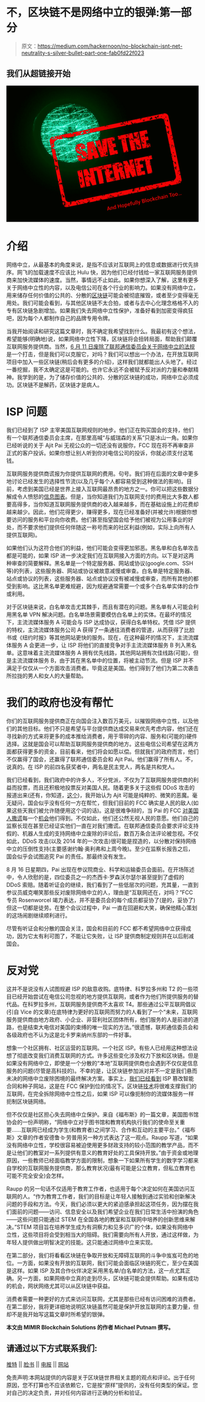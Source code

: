 # 不，区块链不是网络中立的银弹:第一部分

> 原文：<https://medium.com/hackernoon/no-blockchain-isnt-net-neutrality-s-silver-bullet-part-one-fab0fd22f023>

## 我们从超链接开始

![](img/6809d67a05b59e659b03776b0113cb82.png)

# 介绍

网络中立，从最基本的角度来说，是指不应该对互联网上的信息或数据进行优先排序。网飞的加载速度不应该比 Hulu 快，因为他们已经付钱给一家互联网服务提供商来加快流媒体的速度。当然，事情远不止如此。如果你想深入了解，这里有更多关于网络中立性的内容，以及电信公司在各个行业的影响力。如果没有网络中立，用来储存任何价值的公共的、分散的[区块链](https://hackernoon.com/tagged/blockchain)可能会被彻底摧毁，或者至少变得毫无用处。我们可能会看到，与其他区块链不太合拍，或者与去中心化理念格格不入的专有区块链急剧增加。如果我们失去网络中立性保护，准备好看到加密变得疯狂吧，因为每个人都制作自己的品牌专用令牌。

当我开始阅读和研究这篇文章时，我不确定我希望找到什么。我最初有这个想法，希望能够(明确地)说，如果网络中立性下降，区块链将会扭转局面，帮助我们颠覆互联网服务提供商。当然，[6 月 11 日废除了联邦通信委员会关于网络中立的法规](https://thenextweb.com/opinion/2018/06/11/rip-net-neutrality-ajit-pais-fuck-you-to-the-american-people-becomes-official/)是一个打击，但是我们可以克服它，对吗？我们可以想出一个办法，在开放互联网项目中加入一些区块链(稍后会有更多的介绍)，这样我们就都能出人头地了。经过一番挖掘，我不太确定这是可能的。也许它永远不会被赋予反对派的力量和奉献精神。我学到的是，为了储存价值的公共的、分散的区块链的成功，网络中立必须成功。区块链不是解药，区块链才是病人。

# ISP 问题

我们已经到了 ISP 主宰美国互联网规则的地步。他们正在购买国会的支持，他们有一个联邦通信委员会主席，在那里高喊“与威瑞森的关系”只是冰山一角。如果你已经听说的关于 Ajit Pai 无视公众的一切还没有说服你，FCC 现在将不再审查非正式的客户投诉。如果你想让别人听到你对电信公司的投诉，你就必须支付这笔钱。

互联网服务提供商谎报为你提供互联网的费用。句号。我们将在后面的文章中更多地讨论已经发生的选择性节流(以及几乎每个人都容易受到这种做法的影响)。目前，考虑到美国已经是世界上接入互联网最昂贵的地方之一。你可以把这些数据分解成令人愤怒的[信息图表](https://www.thrillist.com/news/nation/how-much-internet-costs-in-every-country)。但是，当你知道我们为互联网支付的费用比大多数人都要高得多，当你知道互联网服务提供商的收入越来越多，而在基础设施上的花费却越来越少。因此，他们花得更少，赚得更多，现在已经准备好(并被允许)根据你想要访问的服务和平台向你收费。他们甚至指望国会给予他们被视为公用事业的好处，而不要求他们提供任何伴随这一称号而来的社区利益(例如，实际上向所有人提供互联网)。

如果他们认为这符合他们的利益，他们可能会变得更加邪恶。黑名单和白名单攻击都是可能的，如果 ISP 进一步决定我们在互联网接入方面的方向。以下是对这两种审查的简要解释。黑名单是一个特定服务器、网站或协议(google.com、SSH 等)的列表，这些服务器、网站或协议被故意减慢或审查。白名单是特定服务器、站点或协议的列表，这些服务器、站点或协议没有被减慢或审查，而所有其他的都受到影响。这比黑名单更难规避，因为规避通常需要一个或多个白名单实体的合作或利用。

对于区块链来说，白名单攻击尤其棘手，而且有潜在的问题。黑名单有人可能会利用黑名单 VPN 解决问题。白名单场景需要模仿白名单上的实体。在最坏的情况下，主流流媒体服务 A 可能会与 ISP 达成协议，获得白名单特权。凭借 ISP 提供的特权，主流流媒体服务公司 A 获得了一条通往消费者的管道，从而获得了比脸书或《纽约时报》等其他网站更快的服务。现在，在这种最坏的情况下，主流流媒体服务 A 会更进一步，让 ISP 将他们的直接竞争对手主流流媒体服务 B 列入黑名单。这意味着主流流媒体服务 A 拥有优先线路，其他网站拥有次佳线路(可能)，但是主流流媒体服务 B，由于其在黑名单中的位置，将被主动节流。但是 ISP 并不满足于仅仅从一个方面攻击消费者。毕竟这是美国。他们得到了他们为第二次袭击所拉拢的男人和女人的大量帮助。

# 我们的政府也没有帮忙

你们的互联网服务提供商正在向国会注入数百万美元，以摧毁网络中立性，以及他们的其他目标。他们不只是希望与平台提供商达成交易来优先考虑内容，他们还在寻找新的方式来将更多的成本推给消费者，用于零碎的内容、服务和(可能的)硬件选择。这就是国会可以帮助互联网服务提供商的地方。这些电信公司希望在这两方面都获得更多的资金，目前看来，他们将会如愿以偿。但就我们的政府而言，他们不仅赢得了国会，还赢得了联邦通信委员会和 Ajit Pai。他们赢得了所有人。不，说真的。在 ISP 的前四名获奖者中，两名是民主党人，两名是共和党人。

我们已经看到，我们政府中的许多人，不分党派，不仅为了互联网服务提供商的利益而投票，而且还积极地投票反对美国人民。随着更多关于这些假 DDoS 攻击的报道出来(还有，你知道，[这个](https://www.youtube.com/watch?v=LFhT6H6pRWg))，我开始认为 Ajit 可能是纯粹的、微笑的恶魔。毫无疑问，国会似乎没有任何一方在帮忙，但我们目前的 FCC 确实是人民的敌人(如果这些天我们被允许随便用这个词的话)。这是很难争辩的，当 Pai 的 FCC [对美国人撒谎](https://hackernoon.com/ajit-pai-is-lying-ca553f5a002c)每一个[机会](https://arstechnica.com/tech-policy/2018/06/ajit-pais-fcc-lied-about-ddos-attack-ex-chairs-statement-indicates/)他们得到。不仅如此，他们还公然无视人民的意愿。他们自己的监察长现在甚至已经证实他们一直在对我们撒谎。在联邦通信委员会要求评论支持假的、机器人生成的支持网络中立废除的评论后，数百万条合法评论被忽视。不仅如此，DDoS 攻击(以及 2014 年的一次攻击)很可能是捏造的，以分散对保持网络中立的压倒性支持(主要感谢约翰·奥利弗和上周今晚)。至少在监察长报告之后，国会似乎会试图追究 Pai 的责任。那最终没有发生。

8 月 16 日星期四，Pai 出现在参议院商业、科学和运输委员会面前。在开场陈述中，令人欣慰的是，四位委员之一的杰西卡·罗森沃尔瑟尔甚至提到了虚假的 DDoS 索赔。随着听证会的继续，我们看到了一些低层次的问题，充其量，一直到参议员威克嘲笑那些反对废除网络中立的人，理由是“互联网还在，对吗？”FCC 专员 Rosenworcel 竭力表达，并不是委员会的每个成员都妥协了(是的，妥协了)但这一切都是徒劳。在整个会议过程中，Pai 一直在回避和大笑，确保他精心策划的这场闹剧继续顺利进行。

尽管有听证会和分散的国会关注，国会和目前的 FCC 都不希望网络中立获得成功，因为它太有利可图了，不能让它失败，让 ISP 提供商制定规则并在以后削减国会。

# 反对党

这并不是说没有人试图规避 ISP 的敌意收购。底特律、科罗拉多州和 T2 的一些项目已经开始尝试在电信公司忽视的地方提供互联网，或者作为他们所提供服务的替代品。在科罗拉多州，互联网服务提供商不太喜欢 T4。那些通过公平互联网倡议(引自 Vice 的文章)在底特律为更好的互联网而努力的人看到了一个“未来，互联网服务提供商由地方政府、小企业、非营利社区团体所有，他们服务的人是前进的道路，也是结束大电信对美国的束缚的唯一现实的方法。”很遗憾，联邦通信委员会和各级政府也不认为这是北卡罗来纳州东部的一件好事。

想象一个社区拥有、社区运营的互联网。一个社区 ISP。有些人已经用这种想法设想了彻底改变我们消费互联网的方式。许多这些变化涉及权力下放和区块链。但是如果没有网络中立，即使是一个分散的“本地”互联网提供商也会遇到不仅仅是信息服务的问题(尽管是高科技的)。不幸的是，让区块链参加派对并不一定是我们悬而未决的网络中立废除困境的最终解决方案。事实上，[我们已经看到](/ardentunited/how-the-death-of-net-neutrality-could-be-the-death-of-blockchain-deed71a6ee9) ISP 篡改智能合同和种子网站，这是在 FCC 保护到位的情况下。区块链[技术](https://hackernoon.com/tagged/technology)将很难支撑我们的互联网，在完全拆除网络中立性之后，如果 ISP 可以像扼制你的流媒体服务一样扼制区块链网络。

但不仅仅是社区担心失去网络中立保护。来自《福布斯》的一篇文章，美国图书馆协会的一份声明称，“网络中立对于图书馆和教育机构执行我们的使命至关重要……互联网已经成为学生(和教育者)之间学习、合作和互动的主要平台。”《福布斯》文章的作者安德鲁·b·劳普用另一种方式表达了这一观点。Raupp 写道，“如果没有网络中立性，学校很容易被迫使用更多财政支持的较小范围的教学产品，而不是让他们的教室对一系列提供有意义的教育好处的工具保持开放。”由于资金或地理原因，一些教师已经面临教学方面的限制，想象一下如果所有学生的数字学习都来自学校的互联网服务提供商，那么教育状况(最有可能是公立教育，但私立教育也可能不完全安全)会怎样。

Raupp 的另一句话不仅适用于教育工作者，也适用于每个决定如何在美国访问互联网的人。“作为教育工作者，我们的目标是让年轻人接触到通过实验和创新解决问题的手段和方法。今天，我们必须以更大的紧迫感承担起这项任务，因为摆在我们面前的问题——访问、信息安全以及我们希望企业在我们日常生活中扮演的角色——这些问题只能通过 STEM 在全国各地的教室和互联网中培养的创新思维来解决。”STEM 项目旨在培养学生成为有洞察力和见多识广的个体，如果没有网络中立性，这些项目将会受到相当大的阻碍。我们需要向所有人开放，通过这样做，为年轻人提供做出明智决定的技能。这只能通过网络中立来实现。

在第二部分，我们将看看区块链在争取开放和无障碍互联网的斗争中岌岌可危的地位。一方面，如果没有开放的互联网，我们可能会面临区块链的死亡，至少在美国是这样。如果 ISP 及其合作伙伴决定采用黑名单/白名单的方法，这一点尤其正确。另一方面，如果网络中立真的走到尽头，区块链可能会提供帮助。如果有成功的机会，网状网络尤其可以从区块链中获益。

消费者需要一种更好的方式来访问互联网，尤其是那些已经有访问困难的消费者。在第二部分，我将更详细地说明区块链虽然可能是保护开放互联网的主要力量，但却不是我开始写这篇文章时所希望的银弹。

**本文由 MIMIR Blockchain Solutions 的作者 Michael Putnam 撰写。**

## 请通过以下方式联系我们:

[推特](https://twitter.com/MimirBlockchain) || [脸书](https://www.facebook.com/MimirBlockchain/) || [电报](https://t.me/mimirblockchain) || [网站](https://mimirblockchain.solutions)

免责声明:本网站提供的内容是关于区块链世界相关主题的观点和评论。出于任何原因，您不打算也不应该依赖它，它是按“原样”提供的，没有任何类型的保证。您对自己的决定负责，并对任何内容进行正确的分析和验证。